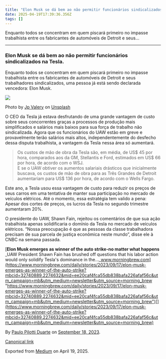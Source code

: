 ```yaml
---
title: "Elon Musk se dá bem ao não permitir funcionários sindicalizados na Tesla."
date: 2025-04-19T17:39:36.356Z
tags: []
---
```


Enquanto todos se concentram em quem piscará primeiro no impasse trabalhista entre os fabricantes de automóveis de Detroit e seus…

* * *

### Elon Musk se dá bem ao não permitir funcionários sindicalizados na Tesla.

Enquanto todos se concentram em quem piscará primeiro no impasse trabalhista entre os fabricantes de automóveis de Detroit e seus trabalhadores sindicalizados, uma pessoa já está sendo declarada vencedora: Elon Musk.

![](https://cdn-images-1.medium.com/max/1200/0*YaZdbzSgsd2PTkvf)

Photo by [Jp Valery](https://unsplash.com/@jpvalery?utm_source=medium&utm_medium=referral) on [Unsplash](https://unsplash.com?utm_source=medium&utm_medium=referral)

O CEO da Tesla já estava desfrutando de uma grande vantagem de custo sobre seus concorrentes graças a processos de produção mais simplificados e salários mais baixos para sua força de trabalho não sindicalizada. Agora que os funcionários do UAW estão em greve e provavelmente terão salários mais altos, independentemente do desfecho dessa disputa trabalhista, a vantagem da Tesla nessa área só aumentará.

> Os custos de mão de obra da Tesla são, em média, de US$ 45 por hora, comparados aos da GM, Stellantis e Ford, estimados em US$ 66 por hora, de acordo com o WSJ.  
> E se o UAW obtiver os aumentos salariais drásticos que inicialmente buscava, os custos de mão de obra para as Três Grandes de Detroit aumentariam para US$ 136 por hora, de acordo com o Wells Fargo.

Este ano, a Tesla usou essa vantagem de custo para reduzir os preços de seus carros em uma tentativa de manter sua participação no mercado de veículos elétricos. Até o momento, essa estratégia tem valido a pena: Apesar dos cortes de preços, os lucros da Tesla no segundo trimestre aumentaram 20%.

O presidente do UAW, Shawn Fain, rejeitou os comentários de que sua ação trabalhista apenas solidificaria o domínio da Tesla no mercado de veículos elétricos. “Nossa preocupação é que as pessoas da classe trabalhadora precisam de sua parcela de justiça econômica neste mundo”, disse ele à CNBC na semana passada.

[**Elon Musk emerges as winner of the auto strike-no matter what happens**  
_UAW President Shawn Fain has brushed off questions that his labor action would only solidify Tesla's dominance in the…_www.morningbrew.com](https://www.morningbrew.com/daily/stories/2023/09/17/elon-musk-emerges-as-winner-of-the-auto-strike?mbcid=32740889.2274632&mid=ee20caf4fca55db838bafa226afaf56c&utm_campaign=mb&utm_medium=newsletter&utm_source=morning_brew "https://www.morningbrew.com/daily/stories/2023/09/17/elon-musk-emerges-as-winner-of-the-auto-strike?mbcid=32740889.2274632&mid=ee20caf4fca55db838bafa226afaf56c&utm_campaign=mb&utm_medium=newsletter&utm_source=morning_brew")[](https://www.morningbrew.com/daily/stories/2023/09/17/elon-musk-emerges-as-winner-of-the-auto-strike?mbcid=32740889.2274632&mid=ee20caf4fca55db838bafa226afaf56c&utm_campaign=mb&utm_medium=newsletter&utm_source=morning_brew)

By [Paulo Pilotti Duarte](https://medium.com/@paulopilotti) on [September 18, 2023](https://medium.com/p/9a6ca44aae2f).

[Canonical link](https://medium.com/@paulopilotti/elon-musk-se-d%C3%A1-bem-ao-n%C3%A3o-permitir-funcion%C3%A1rios-sindicalizados-na-tesla-9a6ca44aae2f)

Exported from [Medium](https://medium.com) on April 19, 2025.